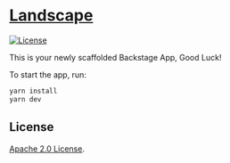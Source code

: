 # [Landscape](https://backstage.io)

[![License](https://img.shields.io/badge/License-Apache%202.0-blue.svg)](https://opensource.org/licenses/Apache-2.0)

This is your newly scaffolded Backstage App, Good Luck!

To start the app, run:

```sh
yarn install
yarn dev
```

## License

<!-- Keep full URL links to repo files because this README syncs from main to gh-pages.  -->
[Apache 2.0 License](https://github.com/platformnow/landscape/blob/master/LICENSE).
